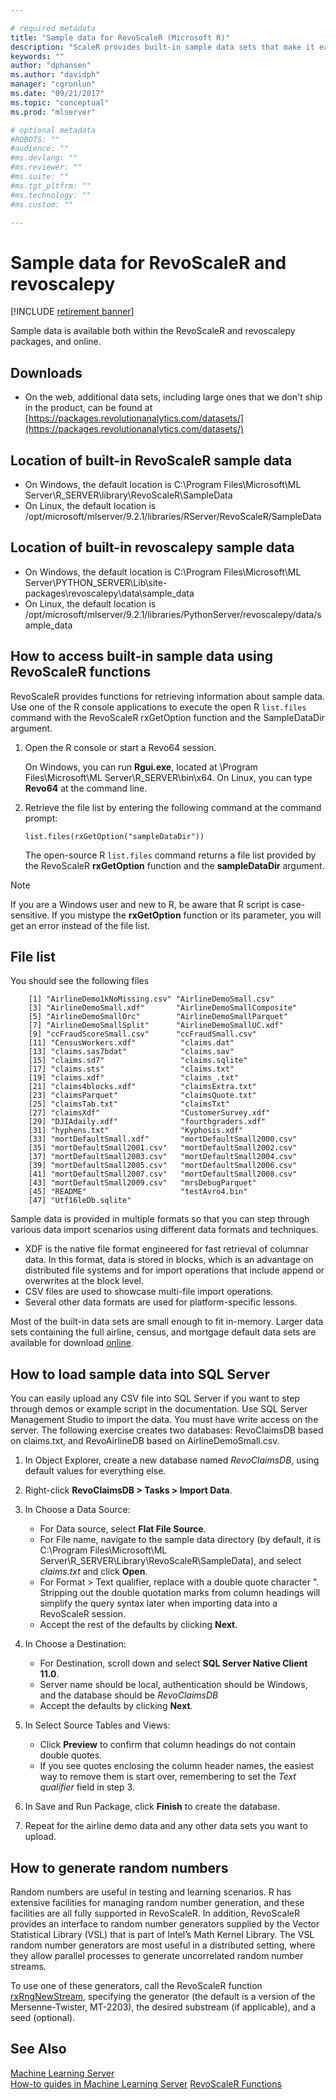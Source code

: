 ```yaml
---

# required metadata
title: "Sample data for RevoScaleR (Microsoft R)"
description: "ScaleR provides built-in sample data sets that make it easier to get started with tutorials and examples."
keywords: ""
author: "dphansen"
ms.author: "davidph"
manager: "cgronlun"
ms.date: "09/21/2017"
ms.topic: "conceptual"
ms.prod: "mlserver"

# optional metadata
#ROBOTS: ""
#audience: ""
#ms.devlang: ""
#ms.reviewer: ""
#ms.suite: ""
#ms.tgt_pltfrm: ""
#ms.technology: ""
#ms.custom: ""

---
```


# Sample data for RevoScaleR and revoscalepy

[!INCLUDE [retirement banner](~/includes/machine-learning-server-retirement.md)]

Sample data is available both within the RevoScaleR and revoscalepy packages, and online.

## Downloads

+ On the web, additional data sets, including large ones that we don't ship in the product, can be found at [https://packages.revolutionanalytics.com/datasets/](https://packages.revolutionanalytics.com/datasets/)

## Location of built-in RevoScaleR sample data

+ On Windows, the default location is C:\Program Files\Microsoft\ML Server\R_SERVER\library\RevoScaleR\SampleData
+ On Linux, the default location is /opt/microsoft/mlserver/9.2.1/libraries/RServer/RevoScaleR/SampleData

## Location of built-in revoscalepy sample data

+ On Windows, the default location is C:\Program Files\Microsoft\ML Server\PYTHON_SERVER\Lib\site-packages\revoscalepy\data\sample_data
+ On Linux, the default location is /opt/microsoft/mlserver/9.2.1/libraries/PythonServer/revoscalepy/data/sample_data

## How to access built-in sample data using RevoScaleR functions

RevoScaleR provides functions for retrieving information about sample data. Use one of the R console applications to execute the open R `list.files` command with the RevoScaleR rxGetOption function and the SampleDataDir argument. 

1. Open the R console or start a Revo64 session.

   On Windows, you can run **Rgui.exe**, located at \Program Files\Microsoft\ML Server\R_SERVER\bin\x64. On Linux, you can type **Revo64** at the command line.

2. Retrieve the file list by entering the following command at the command prompt:

    ```
    list.files(rxGetOption("sampleDataDir"))
    ```

    The open-source R `list.files` command returns a file list provided by the RevoScaleR **rxGetOption** function and the **sampleDataDir** argument. 

> [!NOTE]
> If you are a Windows user and new to R, be aware that R script is case-sensitive. If you mistype the **rxGetOption** function or its parameter, you will get an error instead of the file list.

## File list

You should see the following files 

```
    [1] "AirlineDemo1kNoMissing.csv" "AirlineDemoSmall.csv"      
    [3] "AirlineDemoSmall.xdf"       "AirlineDemoSmallComposite" 
    [5] "AirlineDemoSmallOrc"        "AirlineDemoSmallParquet"   
    [7] "AirlineDemoSmallSplit"      "AirlineDemoSmallUC.xdf"    
    [9] "ccFraudScoreSmall.csv"      "ccFraudSmall.csv"          
    [11] "CensusWorkers.xdf"          "claims.dat"                
    [13] "claims.sas7bdat"            "claims.sav"                
    [15] "claims.sd7"                 "claims.sqlite"             
    [17] "claims.sts"                 "claims.txt"                
    [19] "claims.xdf"                 "claims_.txt"               
    [21] "claims4blocks.xdf"          "claimsExtra.txt"           
    [23] "claimsParquet"              "claimsQuote.txt"           
    [25] "claimsTab.txt"              "claimsTxt"                 
    [27] "claimsXdf"                  "CustomerSurvey.xdf"        
    [29] "DJIAdaily.xdf"              "fourthgraders.xdf"         
    [31] "hyphens.txt"                "Kyphosis.xdf"              
    [33] "mortDefaultSmall.xdf"       "mortDefaultSmall2000.csv"  
    [35] "mortDefaultSmall2001.csv"   "mortDefaultSmall2002.csv"  
    [37] "mortDefaultSmall2003.csv"   "mortDefaultSmall2004.csv"  
    [39] "mortDefaultSmall2005.csv"   "mortDefaultSmall2006.csv"  
    [41] "mortDefaultSmall2007.csv"   "mortDefaultSmall2008.csv"  
    [43] "mortDefaultSmall2009.csv"   "mrsDebugParquet"           
    [45] "README"                     "testAvro4.bin"             
    [47] "Utf16leDb.sqlite"     
```

Sample data is provided in multiple formats so that you can step through various data import scenarios using different data formats and techniques. 

+ XDF is the native file format engineered for fast retrieval of columnar data. In this format, data is stored in blocks, which is an advantage on distributed file systems and for import operations that include append or overwrites at the block level. 
+ CSV files are used to showcase multi-file import operations.
+ Several other data formats are used for platform-specific lessons.

Most of the built-in data sets are small enough to fit in-memory. Larger data sets containing the full airline, census, and mortgage default data sets are available for download [online](https://go.microsoft.com/fwlink/?LinkID=698896&clcid=0x409). 

<a name="demo-sql-data"></a>

## How to load sample data into SQL Server

You can easily upload any CSV file into SQL Server if you want to step through demos or example script in the documentation. Use SQL Server Management Studio to import the data. You must have write access on the server. The following exercise creates two databases: RevoClaimsDB based on claims.txt, and RevoAirlineDB based on AirlineDemoSmall.csv.

1. In Object Explorer, create a new database named *RevoClaimsDB*, using default values for everything else.
2. Right-click **RevoClaimsDB > Tasks > Import Data**.
3. In Choose a Data Source:
   + For Data source, select **Flat File Source**. 
   + For File name, navigate to the sample data directory (by default, it is C:\Program Files\Microsoft\ML Server\R_SERVER\Library\RevoScaleR\SampleData), and select *claims.txt* and click **Open**.
   + For Format > Text qualifier, replace *<none>* with a double quote character ". Stripping out the double quotation marks from column headings will simplify the query syntax later when importing data into a RevoScaleR session.
   + Accept the rest of the defaults by clicking **Next**.

4. In Choose a Destination:
    + For Destination, scroll down and select **SQL Server Native Client 11.0**. 
    + Server name should be local, authentication should be Windows, and the database should be *RevoClaimsDB*
    + Accept the defaults by clicking **Next**.
5. In Select Source Tables and Views:
    + Click **Preview** to confirm that column headings do not contain double quotes. 
    + If you see quotes enclosing the column header names, the easiest way to remove them is start over, remembering to set the *Text qualifier* field in step 3.
6. In Save and Run Package, click **Finish** to create the database.
7. Repeat for the airline demo data and any other data sets you want to upload.

## How to generate random numbers

Random numbers are useful in testing and learning scenarios. R has extensive facilities for managing random number generation, and these facilities are all fully supported in RevoScaleR. In addition, RevoScaleR provides an interface to random number generators supplied by the Vector Statistical Library (VSL) that is part of Intel’s Math Kernel Library. The VSL random number generators are most useful in a distributed setting, where they allow parallel processes to generate uncorrelated random number streams. 

To use one of these generators, call the RevoScaleR function [rxRngNewStream](~/r-reference/revoscaler/rxrng.md), specifying the generator (the default is a version of the Mersenne-Twister, MT-2203), the desired substream (if applicable), and a seed (optional). 

## See Also

 [Machine Learning Server](../what-is-machine-learning-server.md)   
 [How-to guides in Machine Learning Server](how-to-introduction.md) 
 [RevoScaleR Functions](~/r-reference/revoscaler/revoscaler.md) 
